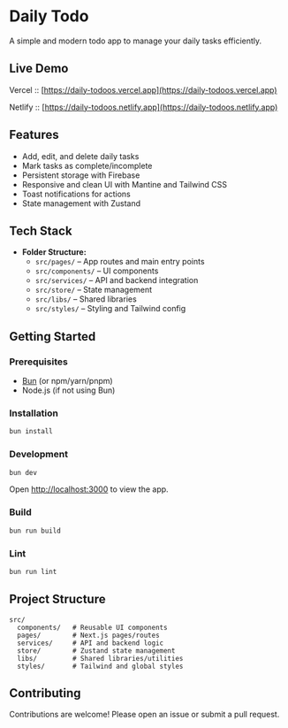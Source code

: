 # Daily Todo

A simple and modern todo app to manage your daily tasks efficiently.

## Live Demo

Vercel :: [https://daily-todoos.vercel.app](https://daily-todoos.vercel.app)

Netlify :: [https://daily-todoos.netlify.app](https://daily-todoos.netlify.app)

## Features

-   Add, edit, and delete daily tasks
-   Mark tasks as complete/incomplete
-   Persistent storage with Firebase
-   Responsive and clean UI with Mantine and Tailwind CSS
-   Toast notifications for actions
-   State management with Zustand

## Tech Stack

-   **Folder Structure:**
    -   `src/pages/` – App routes and main entry points
    -   `src/components/` – UI components
    -   `src/services/` – API and backend integration
    -   `src/store/` – State management
    -   `src/libs/` – Shared libraries
    -   `src/styles/` – Styling and Tailwind config

## Getting Started

### Prerequisites

-   [Bun](https://bun.sh/) (or npm/yarn/pnpm)
-   Node.js (if not using Bun)

### Installation

```bash
bun install
```

### Development

```bash
bun dev
```

Open [http://localhost:3000](http://localhost:3000) to view the app.

### Build

```bash
bun run build
```

### Lint

```bash
bun run lint
```

## Project Structure

```
src/
  components/   # Reusable UI components
  pages/        # Next.js pages/routes
  services/     # API and backend logic
  store/        # Zustand state management
  libs/         # Shared libraries/utilities
  styles/       # Tailwind and global styles
```

## Contributing

Contributions are welcome! Please open an issue or submit a pull request.
